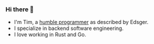 ### Hi there 👋

- I'm Tim, a [humble programmer](https://www.cs.utexas.edu/~EWD/transcriptions/EWD03xx/EWD340.html) as described by Edsger.
- I specialize in backend software engineering.
- I love working in Rust and Go.
<!--
**timolinn/timolinn** is a ✨ _special_ ✨ repository because its `README.md` (this file) appears on your GitHub profile.

Here are some ideas to get you started:

- 🔭 I’m currently working on ...
- 🌱 I’m currently learning ...
- 👯 I’m looking to collaborate on ...
- 🤔 I’m looking for help with ...
- 💬 Ask me about ...
- 📫 How to reach me: ...
- 😄 Pronouns: ...
- ⚡ Fun fact: ...
-->
